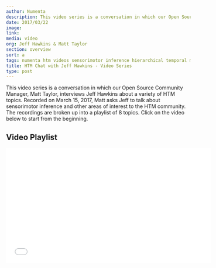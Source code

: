 ```yaml
---
author: Numenta
description: This video series is a conversation in which our Open Source Community Manager, Matt Taylor, interviews Jeff Hawkins about a variety of HTM topics. Recorded on March 15, 2017, Matt asks Jeff to talk about sensorimotor inference and other areas of interest to the HTM community.  The recordings are broken up into a playlist of 8 topics.  Click on the video below to start from the beginning.
date: 2017/03/22
image:
link:
media: video
org: Jeff Hawkins & Matt Taylor
section: overview
sort: a
tags: numenta htm videos sensorimotor inference hierarchical temporal memory brain machine intelligence jeff hawkins
title: HTM Chat with Jeff Hawkins - Video Series
type: post
---
```


This video series is a conversation in which our Open Source Community Manager,
Matt Taylor, interviews Jeff Hawkins about a variety of HTM topics.
Recorded on March 15, 2017, Matt asks Jeff to talk about sensorimotor inference
and other areas of interest to the HTM community.  The recordings are broken up
into a playlist of 8 topics. Click on the video below to start from the beginning.


## Video Playlist

<div class="video-container media-border">
  <iframe width="560" height="315" src="//www.youtube.com/embed/videoseries?list=PL3yXMgtrZmDrlePl0jUIZWKwQwUgOfxA-" frameborder="0" allowfullscreen></iframe>
</div>
